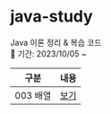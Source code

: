 # java-study

Java 이론 정리 & 복습 코드  
📆 기간: 2023/10/05 ~

| 구분 | 내용 |
| ------ |  ------ |
| 003 배열 | [보기][contents003]
   
   [contents003]: <https://github.com/kimg1623/java_remind/blob/main/003%20%EB%B0%B0%EC%97%B4.md>
